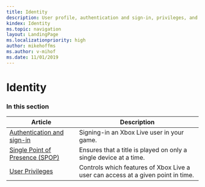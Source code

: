 ```yaml
---
title: Identity
description: User profile, authentication and sign-in, privileges, and privacy settings.
kindex: Identity
ms.topic: navigation
layout: LandingPage
ms.localizationpriority: high
author: mikehoffms
ms.author: v-mihof
ms.date: 11/01/2019
---
```


# Identity


### In this section

| Article | Description |
|---------|-------------|
| [Authentication and sign-in](auth/live-authentication-nav.md) | Signing-in an Xbox Live user in your game. |
| [Single Point of Presence (SPOP)](live-single-point-of-presence.md) | Ensures that a title is played on only a single device at a time. |
| [User Privileges](privileges/live-privileges-nav.md) | Controls which features of Xbox Live a user can access at a given point in time. |
